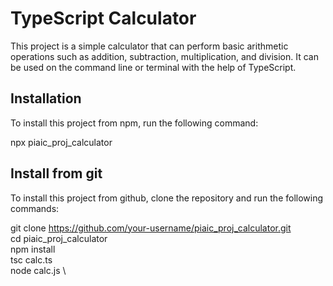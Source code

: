 # TypeScript Calculator

This project is a simple calculator that can perform basic arithmetic operations such as addition, subtraction, multiplication, and division. It can be used on the command line or terminal with the help of TypeScript.

## Installation

To install this project from npm, run the following command:


npx piaic_proj_calculator


## Install from git
To install this project from github, clone the repository and run the following commands:

git clone https://github.com/your-username/piaic_proj_calculator.git \
cd piaic_proj_calculator \
npm install \
tsc calc.ts \
node calc.js \


